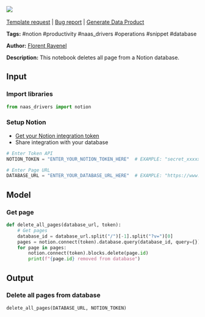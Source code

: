 <a href="https://app.naas.ai/user-redirect/naas/downloader?url=https://raw.githubusercontent.com/jupyter-naas/awesome-notebooks/master/Notion/Notion_Delete_all_pages_from_database.ipynb" target="_parent"><img src="https://naasai-public.s3.eu-west-3.amazonaws.com/Open_in_Naas_Lab.svg"/></a><br><br><a href="https://github.com/jupyter-naas/awesome-notebooks/issues/new?assignees=&labels=&template=template-request.md&title=Tool+-+Action+of+the+notebook+">Template request</a> | <a href="https://github.com/jupyter-naas/awesome-notebooks/issues/new?assignees=&labels=bug&template=bug_report.md&title=Notion+-+Delete+all+pages+from+database:+Error+short+description">Bug report</a> | <a href="https://app.naas.ai/user-redirect/naas/downloader?url=https://raw.githubusercontent.com/jupyter-naas/awesome-notebooks/master/Naas/Naas_Start_data_product.ipynb" target="_parent">Generate Data Product</a>

**Tags:** #notion #productivity #naas_drivers #operations #snippet #database

**Author:** [Florent Ravenel](https://www.linkedin.com/in/florent-ravenel/)

**Description:** This notebook deletes all page from a Notion database.

## Input

### Import libraries


```python
from naas_drivers import notion
```

### Setup Notion
- [Get your Notion integration token](https://docs.naas.ai/drivers/notion)
- Share integration with your database


```python
# Enter Token API
NOTION_TOKEN = "ENTER_YOUR_NOTION_TOKEN_HERE"  # EXAMPLE: "secret_xxxxxxxxxxxxxxxxxx"

# Enter Page URL
DATABASE_URL = "ENTER_YOUR_DATABASE_URL_HERE"  # EXAMPLE: "https://www.notion.so/xxxxxxxxxxxxxxxxxxxxxxxxxxxxxxxxxx"
```

## Model

### Get page


```python
def delete_all_pages(database_url, token):
    # Get pages
    database_id = database_url.split("/")[-1].split("?v=")[0]
    pages = notion.connect(token).database.query(database_id, query={})
    for page in pages:
        notion.connect(token).blocks.delete(page.id)
        print(f"{page.id} removed from database")
```

## Output

### Delete all pages from database


```python
delete_all_pages(DATABASE_URL, NOTION_TOKEN)
```
